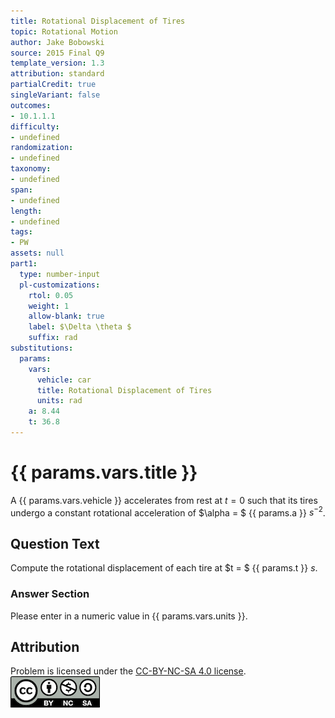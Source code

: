 ```yaml
---
title: Rotational Displacement of Tires
topic: Rotational Motion
author: Jake Bobowski
source: 2015 Final Q9
template_version: 1.3
attribution: standard
partialCredit: true
singleVariant: false
outcomes:
- 10.1.1.1
difficulty:
- undefined
randomization:
- undefined
taxonomy:
- undefined
span:
- undefined
length:
- undefined
tags:
- PW
assets: null
part1:
  type: number-input
  pl-customizations:
    rtol: 0.05
    weight: 1
    allow-blank: true
    label: $\Delta \theta $
    suffix: rad
substitutions:
  params:
    vars:
      vehicle: car
      title: Rotational Displacement of Tires
      units: rad
    a: 8.44
    t: 36.8
---
```

# {{ params.vars.title }}
A {{ params.vars.vehicle }} accelerates from rest at $t = 0$ such that its tires undergo a constant rotational acceleration of $\alpha = $ {{ params.a }} $s^{-2}$.

## Question Text

Compute the rotational displacement of each tire at $t = $ {{ params.t }} $s$.

### Answer Section

Please enter in a numeric value in {{ params.vars.units }}.

## Attribution

Problem is licensed under the [CC-BY-NC-SA 4.0 license](https://creativecommons.org/licenses/by-nc-sa/4.0/).<br> ![The Creative Commons 4.0 license requiring attribution-BY, non-commercial-NC, and share-alike-SA license.](https://raw.githubusercontent.com/firasm/bits/master/by-nc-sa.png)